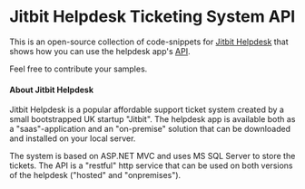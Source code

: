 # Jitbit Helpdesk Ticketing System API

This is an open-source collection of code-snippets for [Jitbit Helpdesk](https://www.jitbit.com/helpdesk/ "Helpdesk Ticketing System") that shows how you can use the helpdesk app's [API](https://www.jitbit.com/helpdesk/helpdesk-api/).

Feel free to contribute your samples.

#### About Jitbit Helpdesk

Jitbit Helpdesk is a popular affordable support ticket system created by a small bootstrapped UK startup "Jitbit". The helpdesk app is available both as a "saas"-application and an "on-premise" solution that can be downloaded and installed on your local server.

The system is based on ASP.NET MVC and uses MS SQL Server to store the tickets. The API is a "restful" http service that can be used on both versions of the helpdesk ("hosted" and "onpremises"). 
